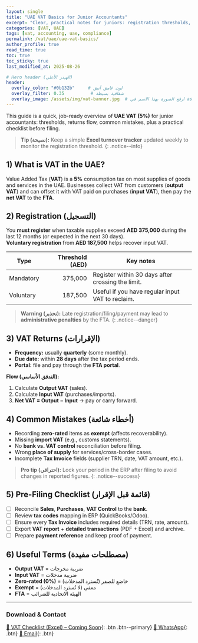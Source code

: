 ```yaml
---
layout: single
title: "UAE VAT Basics for Junior Accountants"
excerpt: "Clear, practical notes for juniors: registration thresholds, returns flow, common mistakes, and a pre-filing checklist."
categories: [VAT, UAE]
tags: [vat, accounting, uae, compliance]
permalink: /vat/uae/uae-vat-basics/
author_profile: true
read_time: true
toc: true
toc_sticky: true
last_modified_at: 2025-08-26

# Hero header (الهيدر الأعلى)
header:
  overlay_color: "#0b132b"     # لون غامق أنيق
  overlay_filter: 0.35          # شفافية بسيطة
  overlay_image: /assets/img/vat-banner.jpg  # ارفع الصورة بهذا الاسم في assets/img
---
```


<!-- Intro lead paragraph -->
<p class="lead">
This guide is a quick, job-ready overview of <strong>UAE VAT (5%)</strong> for junior accountants:
thresholds, returns flow, common mistakes, plus a practical checklist before filing.
</p>

> **Tip (نصيحة):** Keep a simple **Excel turnover tracker** updated weekly to monitor the registration threshold.
{: .notice--info}

## 1) What is VAT in the UAE?
Value Added Tax (**VAT**) is a **5%** consumption tax on most supplies of goods and services in the UAE.
Businesses collect VAT from customers (**output VAT**) and can offset it with VAT paid on purchases (**input VAT**), then pay the **net VAT** to the **FTA**.

## 2) Registration (التسجيل)
You **must register** when taxable supplies exceed **AED 375,000** during the last 12 months (or expected in the next 30 days).  
**Voluntary registration** from **AED 187,500** helps recover input VAT.

| Type            | Threshold (AED) | Key notes |
|---              |---:             |---|
| Mandatory       | 375,000         | Register within 30 days after crossing the limit. |
| Voluntary       | 187,500         | Useful if you have regular input VAT to reclaim. |

> **Warning (تحذير):** Late registration/filing/payment may lead to **administrative penalties** by the FTA.
{: .notice--danger}

## 3) VAT Returns (الإقرارات)
- **Frequency:** usually **quarterly** (some monthly).  
- **Due date:** within **28 days** after the tax period ends.  
- **Portal:** file and pay through the **FTA portal**.

**Flow (التدفق الأساسي):**
1. Calculate **Output VAT** (sales).  
2. Calculate **Input VAT** (purchases/imports).  
3. **Net VAT = Output − Input** → pay or carry forward.

## 4) Common Mistakes (أخطاء شائعة)
- Recording **zero-rated** items as **exempt** (affects recoverability).  
- Missing **import VAT** (e.g., customs statements).  
- No **bank vs. VAT control** reconciliation before filing.  
- Wrong **place of supply** for services/cross-border cases.  
- Incomplete **Tax Invoice** fields (supplier TRN, date, VAT amount, etc.).

> **Pro tip (احترافي):** Lock your period in the ERP after filing to avoid changes in reported figures.
{: .notice--success}

## 5) Pre-Filing Checklist (قائمة قبل الإقرار)
- [ ] Reconcile **Sales**, **Purchases**, **VAT Control** to the **bank**.  
- [ ] Review **tax codes** mapping in ERP (QuickBooks/Odoo).  
- [ ] Ensure every **Tax Invoice** includes required details (TRN, rate, amount).  
- [ ] Export **VAT report** + **detailed transactions** (PDF + Excel) and archive.  
- [ ] Prepare **payment reference** and keep proof of payment.

## 6) Useful Terms (مصطلحات مفيدة)
- **Output VAT** = ضريبة مخرجات  
- **Input VAT** = ضريبة مدخلات  
- **Zero-rated (0%)** = خاضع للصفر (تُسترد المدخلات)  
- **Exempt** = معفى (لا تُسترد المدخلات)  
- **FTA** = الهيئة الاتحادية للضرائب

---

### Download & Contact
[📄 VAT Checklist (Excel) – Coming Soon](/assets/files/uae-vat-checklist.xlsx){: .btn .btn--primary}
[💬 WhatsApp](https://wa.me/201033183247){: .btn}
[📧 Email](mailto:your@email.com){: .btn}
